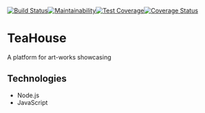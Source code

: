 [![Build Status](https://travis-ci.com/YvesIraguha/TeaHouse.svg?token=Xfh3syWppzv1c1gEMVkP&branch=develop)](https://travis-ci.com/YvesIraguha/TeaHouse)[![Maintainability](https://api.codeclimate.com/v1/badges/fe510100605cd565165f/maintainability)](https://codeclimate.com/github/YvesIraguha/TeaHouse/maintainability)[![Test Coverage](https://api.codeclimate.com/v1/badges/fe510100605cd565165f/test_coverage)](https://codeclimate.com/github/YvesIraguha/TeaHouse/test_coverage)[![Coverage Status](https://coveralls.io/repos/github/YvesIraguha/TeaHouse/badge.svg?branch=add-badges-170046511)](https://coveralls.io/github/YvesIraguha/TeaHouse?branch=add-badges-170046511)

# TeaHouse

A platform for art-works showcasing

## Technologies

- Node.js
- JavaScript
